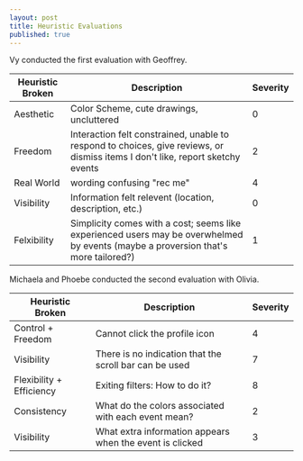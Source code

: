```yaml
---
layout: post
title: Heuristic Evaluations
published: true
---
```


Vy conducted the first evaluation with Geoffrey.

| Heuristic Broken | Description                                                                                                                    | Severity |
|------------------|--------------------------------------------------------------------------------------------------------------------------------|----------|
| Aesthetic        | Color Scheme, cute drawings, uncluttered                                                                                       | 0        |
| Freedom          | Interaction felt constrained, unable to respond to choices, give reviews, or dismiss items I don't like, report sketchy events | 2        |
| Real World       | wording confusing "rec me"                                                                                                     | 4        |
| Visibility       | Information felt relevent (location, description, etc.) | 0 |
| Felxibility | Simplicity comes with a cost; seems like experienced users may be overwhelmed by events (maybe a proversion that's more tailored?) | 1 |

Michaela and Phoebe conducted the second evaluation with Olivia.


| Heuristic Broken         | Description                                              | Severity |
|--------------------------|----------------------------------------------------------|----------|
| Control + Freedom        | Cannot click the profile icon                            | 4        |
| Visibility               | There is no indication that the scroll bar can be used   | 7        |
| Flexibility + Efficiency | Exiting filters: How to do it?                           | 8        |
| Consistency              | What do the colors associated with each event mean?      | 2        |
| Visibility               | What extra information appears when the event is clicked | 3        |
